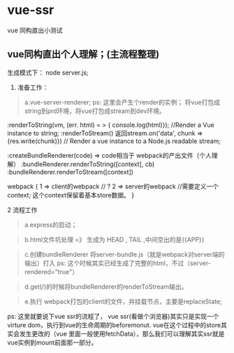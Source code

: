 # vue-ssr
vue 同构直出小测试

## vue同构直出个人理解；(主流程整理)

生成模式下：
node server.js;

1. 准备工作：


> a.vue-server-renderer;
  ps: 这里会产生个render的实例； 将vue打包成string到prd环境，将vue打包成stream到dev环境。

  :renderToString(vm, (err. html) = > { console.log(html)}); //Render a Vue instance to string;
  :renderToStream() 返回stream.on('data', chunk => {res.write(chunk)}) // Render a vue instance to a Node.js readable stream;

  :createBundleRenderer(code)  => code相当于 webpack的产出文件（个人理解）
  :bundleRenderer.renderToString([context], cb)  
  :bundleRenderer.renderToStream([context])
	
>
  webpack  {
  	 1 => client的webpack // ?
  	 2 => server的webpack //需要定义一个context; 这个context保留着基本store数据。
  }  

>

2  流程工作

> a.express的启动；

> b.html文件坑处理  =》 生成为 HEAD , TAIL ,中间空出的是{{APP}}

> c.创建bundleRenderer 将server-bundle.js（就是webpack对server端的输出）打入
	ps: 这个时候其实已经生成了完整的html，不过（server-rendered="true"）

> d.get(/)的时候将bundleRenderer的renderToStream输出。

> e.执行 webpack打包的client的文件，并挂载节点，主要是replaceState; 

  ps: 这里就要说下vue ssr的流程了， vue ssr(看做个浏览器)其实只是实现一个virture dom，执行到vue的生命周期的beforemonut. vue在这个过程中的store其实会发生更改的（vue 里面一般使用fetchData），那么我们可以理解其实ssr就是vue实例到mount前面那一部分。

